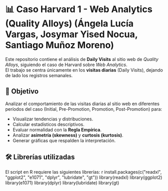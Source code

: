 # 📊 Caso Harvard 1 - Web Analytics (Quality Alloys)  (Ángela Lucía Vargas, Josymar Yised Nocua, Santiago Muñoz Moreno)

Este repositorio contiene el análisis de **Daily Visits** al sitio web de *Quality Alloys*, siguiendo el caso de Harvard sobre *Web Analytics*.  
El trabajo se centra únicamente en los **visitas diarias** (Daily Visits), dejando de lado los registros semanales.

## 🎯 Objetivo

Analizar el comportamiento de las visitas diarias al sitio web en diferentes períodos del caso (Initial, Pre-Promotion, Promotion, Post-Promotion) para:

- Visualizar tendencias y distribuciones.
- Calcular estadísticos descriptivos.
- Evaluar normalidad con la **Regla Empírica**.
- Analizar **asimetría (skewness)** y **curtosis (kurtosis)**.
- Generar gráficas que respalden la interpretación.

## 🛠️ Librerías utilizadas

El script en R requiere las siguientes librerías:
r
install.packages(c("readxl", "ggplot2", "e1071", "dplyr", "lubridate", "gt"))
library(readxl)
library(ggplot2)
library(e1071)
library(dplyr)
library(lubridate)
library(gt)
